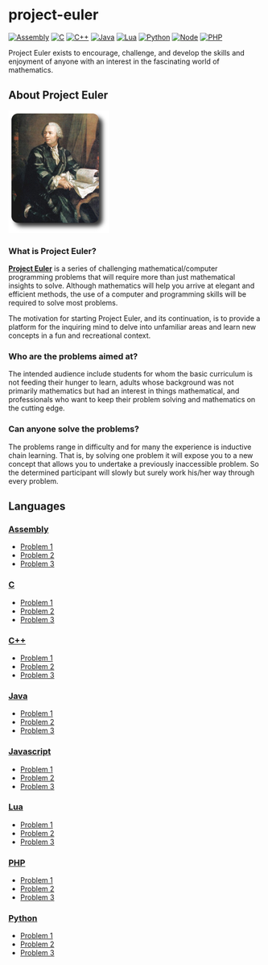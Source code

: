 # project-euler

[![Assembly](https://img.shields.io/badge/Assembly-x86-lightgray.svg)](https://www.nasm.us/)
[![C](https://img.shields.io/badge/C-C99-orange.svg)](https://bit.ly/1eSKXTB)
[![C++](https://img.shields.io/badge/C++-11-blue.svg)](https://isocpp.org/wiki/faq/cpp11)
[![Java](https://img.shields.io/badge/Java-8-red.svg)](https://www.oracle.com/java/)
[![Lua](https://img.shields.io/badge/Lua-5-blueviolet.svg)](https://www.lua.org/)
[![Python](https://img.shields.io/badge/Python-3-green.svg)](https://www.python.org/)
[![Node](https://img.shields.io/badge/Nodejs-11-yellow.svg)](https://nodejs.org/en/)
[![PHP](https://img.shields.io/badge/PHP-7-purple.svg)](https://www.php.net/)

Project Euler exists to encourage, challenge, and develop the skills and enjoyment of anyone with an interest in the fascinating world of mathematics.

## About Project Euler

![](/.github/euler_portrait.png)

### What is Project Euler?

**[Project Euler](https://projecteuler.net/)** is a series of challenging mathematical/computer programming problems that will require more than just mathematical insights to solve. Although mathematics will help you arrive at elegant and efficient methods, the use of a computer and programming skills will be required to solve most problems.

The motivation for starting Project Euler, and its continuation, is to provide a platform for the inquiring mind to delve into unfamiliar areas and learn new concepts in a fun and recreational context.

### Who are the problems aimed at?

The intended audience include students for whom the basic curriculum is not feeding their hunger to learn, adults whose background was not primarily mathematics but had an interest in things mathematical, and professionals who want to keep their problem solving and mathematics on the cutting edge.

### Can anyone solve the problems?

The problems range in difficulty and for many the experience is inductive chain learning. That is, by solving one problem it will expose you to a new concept that allows you to undertake a previously inaccessible problem. So the determined participant will slowly but surely work his/her way through every problem.

## Languages

### [Assembly](/Assembly/)
- [Problem 1](/Assembly/problem_1/)
- [Problem 2](/Assembly/problem_2/)
- [Problem 3](/Assembly/problem_3/)

### [C](/C/)
- [Problem 1](/C/problem_1/)
- [Problem 2](/C/problem_2/)
- [Problem 3](/C/problem_3/)

### [C++](/C++/)
- [Problem 1](/C++/problem_1/)
- [Problem 2](/C++/problem_2/)
- [Problem 3](/C++/problem_3/)

### [Java](/Java/)
- [Problem 1](/Java/problem_1/)
- [Problem 2](/Java/problem_2/)
- [Problem 3](/Java/problem_3/)

### [Javascript](/Javascript/)
- [Problem 1](/Javascript/problem_1/)
- [Problem 2](/Javascript/problem_2/)
- [Problem 3](/Javascript/problem_3/)

### [Lua](/Lua/)
- [Problem 1](/Lua/problem_1/)
- [Problem 2](/Lua/problem_2/)
- [Problem 3](/Lua/problem_3/)

### [PHP](/PHP/)
- [Problem 1](/PHP/problem_1/)
- [Problem 2](/PHP/problem_2/)
- [Problem 3](/PHP/problem_3/)

### [Python](/Python/)
- [Problem 1](/Python/problem_1/)
- [Problem 2](/Python/problem_2/)
- [Problem 3](/Python/problem_3/)
